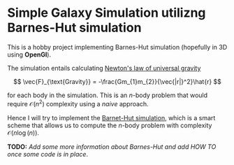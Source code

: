 # Simple Galaxy Simulation utilizng Barnes-Hut simulation

This is a hobby project implementing Barnes-Hut simulation (hopefully in 3D using **OpenGl**).

The simulation entails calculating [Newton's law of universal gravity](https://en.wikipedia.org/wiki/Newton%27s_law_of_universal_gravitation)

$$
\vec{F}_{\text{Gravity}} = -\frac{Gm_{1}m_{2}}{\vec{|r|}^2}\hat{r}
$$

for each body in the simulation. This is an *n*-body problem that would require $\mathcal{O}(n^2)$ complexity using a *naive* approach.

Hence I will try to implement the [Barnet-Hut simulation](https://en.wikipedia.org/wiki/Barnes%E2%80%93Hut_simulation), which is a smart scheme that allows us to compute the *n*-body problem with complexity $\mathcal{O}(n\log{(n)})$.

**TODO:** *Add some more information about Barnes-Hut and add HOW TO once some code is in place*.
